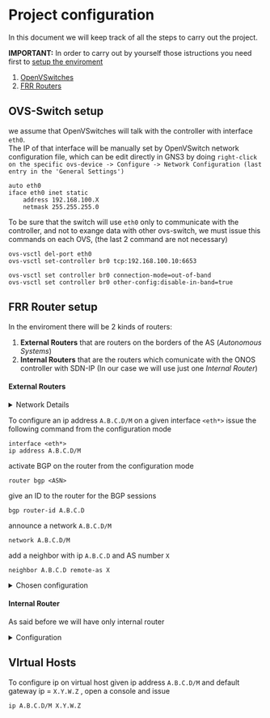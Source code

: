# Project configuration
In this document we will keep track of all the steps to carry out the project.

**IMPORTANT:** In order to carry out by yourself those istructions you need first to [setup the enviroment](./setup-enviroment.md "ssetup-enviroment.md")

1) [OpenVSwitches](./project-configuration.md#OVS "OVS") 
2) [FRR Routers](./project-configuration.md#FRR "FRR Routers") 
   
## OVS-Switch setup
we assume that OpenVSwitches will talk with the controller with interface `eth0`.<br>The IP of that interface will be manually set by OpenVSwitch network configuration file, which can be edit directly in GNS3 by doing `right-click on the specific ovs-device -> Configure -> Network Configuration (last entry in the 'General Settings')`
```
auto eth0
iface eth0 inet static
	address 192.168.100.X
	netmask 255.255.255.0
```

To be sure that the switch will use `eth0` only to communicate with the controller, and not to exange data with other ovs-switch, we must issue this commands on each OVS, (the last 2 command are not necessary)
```
ovs-vsctl del-port eth0
ovs-vsctl set-controller br0 tcp:192.168.100.10:6653
```
```
ovs-vsctl set controller br0 connection-mode=out-of-band
ovs-vsctl set controller br0 other-config:disable-in-band=true
```
## FRR Router setup
In the enviroment there will be 2 kinds of routers:
 1) **External Routers** that are routers on the borders of the AS (*Autonomous Systems*)
 2) **Internal Routers** that are the routers which comunicate with the ONOS controller with SDN-IP (In our case we will use just one *Internal Router*)
#### External Routers

<details>
  <summary>Network Details</summary>

  #### AS1
  - Network `192.168.1.0/24`
    - R1 `192.168.1.1` on interface `eth7`
    - R2 `192.168.1.2` on interface `eth7`
    - H11 `192.168.1.11` on interface `e0`
  #### AS2
  - Network `192.168.2.0/24`
    - R3 `192.168.2.3` on interface `eth7`
    - R4 `192.168.2.4` on interface `eth7`
    - H21 `192.168.2.21` on interface `e0`
  #### AS3
  - Network `192.168.3.0/24`
    - R5 `192.168.3.5` on interface `eth7`
    - H31 `192.168.3.31` on interface `e0`
  #### BGP sessions
  - R1 `eth0` `10.255.1.1/30` &#10231; Internal `eth7` `10.255.1.2/30`
  - R2 `eth0` `10.255.2.1/30` &#10231; Internal `eth7` `10.255.2.2/30`
  - R3 `eth0` `10.255.3.1/30` &#10231; Internal `eth7` `10.255.3.2/30`
  - R4 `eth0` `10.255.4.1/30` &#10231; Internal `eth7` `10.255.4.2/30`
  - R5 `eth0` `10.255.5.1/30` &#10231; Internal `eth7` `10.255.5.2/30`
</details>

To configure an ip address `A.B.C.D/M` on a given interface `<eth*>` issue the following command from the configuration mode
```
interface <eth*>
ip address A.B.C.D/M
```
activate BGP on the router from the configuration mode
```
router bgp <ASN>
```
give an ID to the router for the BGP sessions
```
bgp router-id A.B.C.D
```
announce a network `A.B.C.D/M`
```
network A.B.C.D/M
```
add a neighbor with ip `A.B.C.D` and AS number `X`
```
neighbor A.B.C.D remote-as X
```
<details>
  <summary>Chosen configuration</summary>
  
  - R1 `1.1.1.1` with ASN = `1`
  - R2 `2.2.2.2` with ASN = `1`
  - R3 `3.3.3.3` with ASN = `2`
  - R4 `4.4.4.4` with ASN = `2`
  - R5 `5.5.5.5` with ASN = `3`
  - internal `7.7.7.7` with ASN = `7`
</details>


#### Internal Router
As said before we will have only internal router
<details>
  <summary>Configuration</summary>

  #### IPs
  - on interface `eth7`
    - `10.255.1.2/30`
    - `10.255.2.2/30`
    - `10.255.3.2/30`
    - `10.255.4.2/30`
    - `10.255.5.2/30`
  - on interface `eth0`
    - `192.168.100.11/24`

</details>


## VIrtual Hosts
To configure ip on virtual host given ip address `A.B.C.D/M` and default gateway ip = `X.Y.W.Z` , open a console and issue
```
ip A.B.C.D/M X.Y.W.Z
```
